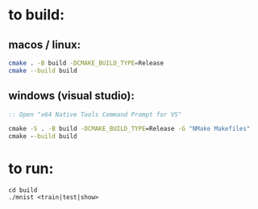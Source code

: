 # to build:

## macos / linux:

```bash
cmake . -B build -DCMAKE_BUILD_TYPE=Release
cmake --build build
```

## windows (visual studio):
```bat
:: Open "x64 Native Tools Command Prompt for VS"

cmake -S . -B build -DCMAKE_BUILD_TYPE=Release -G "NMake Makefiles"
cmake --build build
```

# to run:

```
cd build 
./mnist <train|test|show>
```